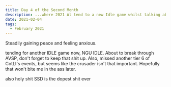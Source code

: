 ```yaml
---
title: Day 4 of the Second Month
description: ...where 2021 Al tend to a new Idle game whilst talking about an old one, while also gushing about SSD.
date: 2021-02-04
tags:
  - February 2021
---
```



Steadily gaining peace and feeling anxious.

tending for another IDLE game now, NGU IDLE. About to break through AVSP, don't forget to keep that shit up. Also, missed another tier 6 of CotLI's events, but seems like the crusader isn't that important. Hopefully that won't bite me in the ass later.

also holy shit SSD is the dopest shit ever